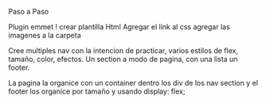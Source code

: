 Paso a Paso

Plugin emmet
! crear plantilla Html
Agregar el link al css
agregar las imagenes a la carpeta

Cree multiples nav con la intencion de practicar, varios estilos de flex, tamaño, color, efectos.
Un section a modo de pagina, con una lista
un footer.

La pagina la organice con un container
dentro los div de los nav section y el footer
los organice por tamaño y usando display: flex;